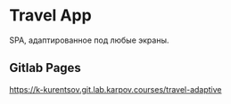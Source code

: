 # Travel App

SPA, адаптированное под любые экраны.

## Gitlab Pages

https://k-kurentsov.git.lab.karpov.courses/travel-adaptive
